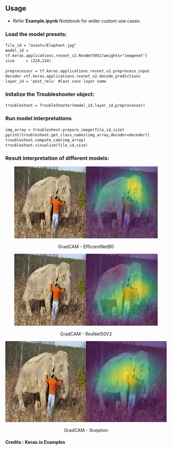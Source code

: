 ## Usage
* Refer **Example.ipynb** Notebook for wider custom use cases.


### Load the model presets:
```
file_id = "assets/Elephant.jpg"
model_id = tf.keras.applications.resnet_v2.ResNet50V2(weights="imagenet")
size     = (224,224)

preprocessor = tf.keras.applications.resnet_v2.preprocess_input
decoder =tf.keras.applications.resnet_v2.decode_predictions
layer_id = 'post_relu' #last conv layer name
```
### Initalize the Troubleshooter object:
```
troubleshoot = TroubleShooter(model_id,layer_id,preprocessor)
```

### Run model interpretations
```
img_array = troubleshoot.prepare_image(file_id,size)
pprint(troubleshoot.get_class_names(img_array,decoder=decoder))
troubleshoot.compute_cam(img_array)
troubleshoot.visualize(file_id,size)
```

### Result interpretation of different models:
<p align = "center">
<img src = "https://github.com/anish9/Deep-Learning-Notes/blob/main/gradcam_tool/assets/resulteff.jpg">
</p>
<p align = "center">
GradCAM - EfficientNetB0
</p>

<p align = "center">
<img src = "https://github.com/anish9/Deep-Learning-Notes/blob/main/gradcam_tool/assets/resultresnet.jpg">
</p>
<p align = "center">
GradCAM - ResNet50V2
</p>

<p align = "center">
<img src = "https://github.com/anish9/Deep-Learning-Notes/blob/main/gradcam_tool/assets/resultxcep.jpg">
</p>
<p align = "center">
GradCAM - Xception
</p>

#### Credits : Keras.io Examples
